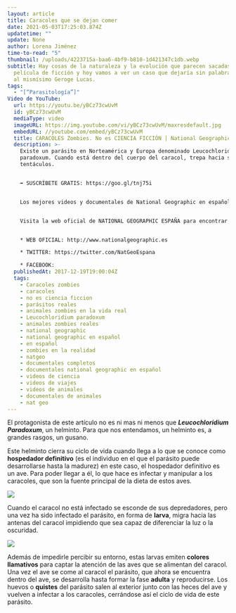```yaml
---
layout: article
title: Caracoles que se dejan comer
date: 2021-05-03T17:25:03.874Z
updatetime: ""
update: None
author: Lorena Jiménez
time-to-read: "5"
thumbnail: /uploads/4223715a-baa6-4bf9-b810-1d421347c1db.webp
subtitle: Hay cosas de la naturaleza y la evolución que parecen sacadas de una
  película de ficción y hoy vamos a ver un caso que dejaría sin palabras hasta
  al mismísimo Geroge Lucas.
tags:
  - "[“Parasitología”]"
Video de YouTube:
  url: https://youtu.be/yBCz73cwUvM
  id: yBCz73cwUvM
  mediaType: video
  imageURL: https://img.youtube.com/vi/yBCz73cwUvM/maxresdefault.jpg
  embedURL: //youtube.com/embed/yBCz73cwUvM
  title: CARACOLES Zombies. No es CIENCIA FICCIÓN | National Geographic en Español
  description: >-
    Existe un parásito en Norteamérica y Europa denominado Leucochloridium
    paradoxum. Cuando está dentro del cuerpo del caracol, trepa hacia sus
    tentáculos. 


    ➡ SUSCRÍBETE GRATIS: https://goo.gl/tnj75i


    Los mejores videos y documentales de National Geographic en español: Animales, Ciencia, Tecnología y Viajes y los mejores momentos de los programas de más éxito de National Geographic Channel: Cosmos, Brain Games, Destination Wild, Megafactorías, Tabú... y mucho más!


    Visita la web oficial de NATIONAL GEOGRAPHIC ESPAÑA para encontrar toda la información, videos, fotos y noticias de National Geographic.


    * WEB OFICIAL: http://www.nationalgeographic.es 

    * TWITTER: https://twitter.com/NatGeoEspana

    * FACEBOOK:
  publishedAt: 2017-12-19T19:00:04Z
  tags:
    - Caracoles zombies
    - caracoles
    - no es ciencia ficcion
    - parásitos reales
    - animales zombies en la vida real
    - Leucochloridium paradoxum
    - animales zombies reales
    - national geographic
    - national geographic en español
    - en español
    - zombies en la realidad
    - natgeo
    - documentales completos
    - documentales national geographic en español
    - videos de ciencia
    - videos de viajes
    - videos de animales
    - documentales de animales
    - nat geo
---
```

El protagonista de este artículo no es ni mas ni menos que ***Leucochloridium Paradoxum***, un helminto. Para que nos entendamos, un helminto es, a grandes rasgos, un gusano.

Este helminto cierra su ciclo de vida cuando llega a lo que se conoce como **hospedador definitivo** (es el individuo en el que el parásito puede desarrollarse hasta la madurez) en este caso, el hospedador definitivo es un ave. Para poder llegar a él, lo que hace es infectar y manipular a los caracoles, que son la fuente principal de la dieta de estos aves.

![](https://media.giphy.com/media/1KJPg114jm68U/giphy.gif)

Cuando el caracol no está infectado se esconde de sus depredadores, pero una vez ha sido infectado el parásito, en forma de **larva**, migra hacia las antenas del caracol impidiendo que sea capaz de diferenciar la luz o la oscuridad.

![](https://fagolambda-436fc1.ingress-baronn.easywp.com/wp-content/uploads/2020/12/Leucochloridium-paradoxum.jpg)

Además de impedirle percibir su entorno, estas larvas emiten **colores llamativos** para captar la atención de las aves que se alimentan del caracol. Una vez el ave se come al caracol el parásito, que ahora se encuentra dentro del ave, se desarrolla hasta formar la fase **adulta** y reproducirse. Los huevos o **quistes** del parásito salen al exterior junto con las heces del ave y vuelven a infectar a los caracoles, cerrándose así el ciclo de vida de este parásito.